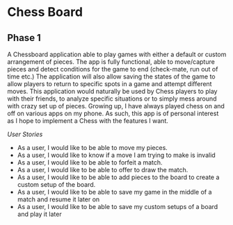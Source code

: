 # Chess Board

## Phase 1

A Chessboard application able to play games with either a default or custom arrangement of pieces. The app is fully 
functional, able to move/capture pieces and detect conditions for the game to end (check-mate, run out of time etc.) The 
application will also allow saving the states of the game to allow players to return to specific spots in a game and 
attempt different moves. This application would naturally be used by Chess players to play with their friends, to
analyze specific situations or to simply mess around with crazy set up of pieces. Growing up, I have always played 
chess on and off on various apps on my phone. As such, this app is of personal interest as I hope to implement a Chess
with the features I want.



*User Stories*
- As a user, I would like to be able to move my pieces.
- As a user, I would like to know if a move I am trying to make is invalid
- As a user, I would like to be able to forfeit a match.
- As a user, I would like to be able to offer to draw the match.
- As a user, I would like to be able to add pieces to the board to create a custom setup of the board.
- As a user, I would like to be able to save my game in the middle of a match and resume it later on
- As a user, I would like to be able to save my custom setups of a board and play it later

